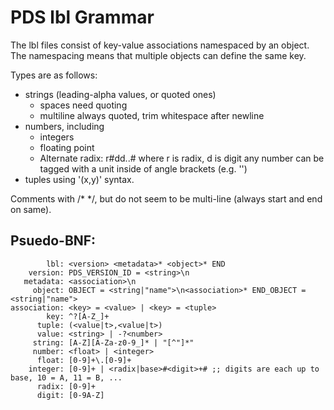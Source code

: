 # PDS lbl Grammar

The lbl files consist of key-value associations namespaced by an object.
The namespacing means that multiple objects can define the same key.

Types are as follows:
  * strings (leading-alpha values, or quoted ones)
    - spaces need quoting
    - multiline always quoted, trim whitespace after newline
  * numbers, including
    - integers
    - floating point
    - Alternate radix: r#dd..# where r is radix, d is digit
    any number can be tagged with a unit inside of angle brackets (e.g. '<KM>')
  * tuples using '(x,y)' syntax.

Comments with /* */, but do not seem to be multi-line (always start and end on same).

## Psuedo-BNF:

            lbl: <version> <metadata>* <object>* END
        version: PDS_VERSION_ID = <string>\n
       metadata: <association>\n
         object: OBJECT = <string|"name">\n<association>* END_OBJECT = <string|"name">
    association: <key> = <value> | <key> = <tuple>
            key: ^?[A-Z_]+
          tuple: (<value|t>,<value|t>)
          value: <string> | -?<number>
         string: [A-Z][A-Za-z0-9_]* | "[^"]*"
         number: <float> | <integer>
          float: [0-9]+\.[0-9]+
        integer: [0-9]+ | <radix|base>#<digit>+# ;; digits are each up to base, 10 = A, 11 = B, ...
          radix: [0-9]+
          digit: [0-9A-Z]
